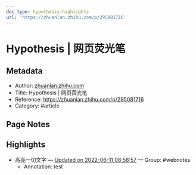 ```yaml
---
doc_type: hypothesis-highlights
url: 'https://zhuanlan.zhihu.com/p/295081716'
---
```


# Hypothesis | 网页荧光笔

## Metadata
- Author: [zhuanlan.zhihu.com]()
- Title: Hypothesis | 网页荧光笔
- Reference: https://zhuanlan.zhihu.com/p/295081716
- Category: #article

## Page Notes
## Highlights
- 高亮一切文字 — [Updated on 2022-06-11 08:58:57](https://hyp.is/rFVMLOkhEeyLmjfhqioAwQ/zhuanlan.zhihu.com/p/295081716) — Group: #webnotes
    - Annotation: test


